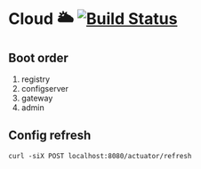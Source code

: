 # Cloud 🌥 [![Build Status](https://travis-ci.org/pcuisinaud/cloud.svg?branch=master)](https://travis-ci.org/pcuisinaud/cloud)

## Boot order

1. registry
2. configserver
3. gateway
4. admin

## Config refresh
```
curl -siX POST localhost:8080/actuator/refresh
```
